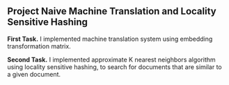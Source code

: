 ## Project Naive Machine Translation and Locality Sensitive Hashing

**First Task.** I implemented machine translation system using embedding transformation matrix. 

**Second Task.** I implemented approximate K nearest neighbors algorithm using locality sensitive hashing, to search for documents that are similar to a given document. 

